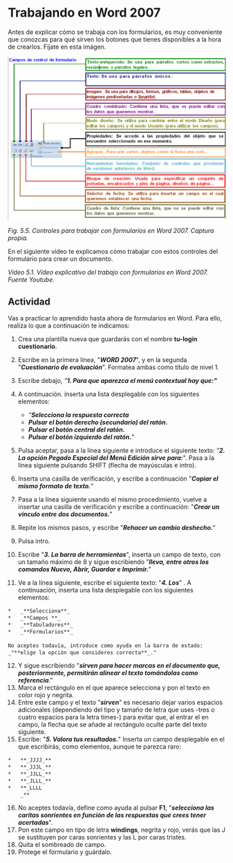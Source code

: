 # Trabajando en Word 2007

Antes de explicar cómo se trabaja con los formularios, es muy conveniente que conozcas para qué sirven los botones que tienes disponibles a la hora de crearlos. Fíjate en esta imágen.


![](img/Imagen_05.jpg)


_Fig. 5.5. Controles para trabajar con formularios en Word 2007. Captura propia._

En el siguiente vídeo te explicamos cómo trabajar con estos controles del formulario para crear un documento.

_Video 5.1. Vídeo explicativo del trabajo con formularios en Word 2007. Fuente Youtube._

## Actividad

Vas a practicar lo aprendido hasta ahora de formularios en Word. Para ello, realiza lo que a continuación te indicamos:

1.  Crea una plantilla nueva que guardarás con el nombre **tu-login cuestionario**.
2.  Escribe en la primera línea, "_**WORD 2007**_", y en la segunda "_**Cuestionario de evaluación**_". Formatea ambas como título de nivel 1.
3.  Escribe debajo, _"**1\. Para que aparezca el menú contextual hay que:"**_
4.  A continuación. inserta una lista desplegable con los siguientes elementos:  
    
    *   _"**Selecciona la respuesta correcta**_
    *   **_Pulsar el botón derecho (secundario) del ratón._**
    *   **_Pulsar el botón central del ratón._**
    *   **_Pulsar el botón izquierdo del ratón._**"
    
5.  Pulsa aceptar, pasa a la línea siguiente e introduce el siguiente texto: _"**2\. La opción Pegado Especial del Menú Edición sirve para:**_". Pasa a la línea siguiente pulsando SHIFT (flecha de mayúsculas e intro).
6.  Inserta una casilla de verificación, y escribe a continuación "**_Copiar el mismo formato de texto._**"
7.  Pasa a la línea siguiente usando el mismo procedimiento, vuelve a insertar una casilla de verificación y escribe a continuación: "**_Crear un vínculo entre dos documentos._**"
8.  Repite los mismos pasos, y escribe "_**Rehacer un cambio deshecho.**_"
9.  Pulsa intro.
10.  Escribe "**_3\. La barra de herramientas_**", inserta un campo de texto, con un tamaño máximo de 8 y sigue escribiendo "**_lleva, entre otros los comandos Nuevo, Abrir, Guardar e Imprimir._**"
11.  Ve a la línea siguiente, escribe el siguiente texto: "**_4\. Los_**" . A continuación, inserta una lista desplegable con los siguientes elementos:  
    
    *   _**Selecciona**_
    *   _**Campos **_
    *   _**Tabuladores**_
    *   _**Formularios**_
    
    No aceptes todavía, introduce como ayuda en la barra de estado: _"**elige la opción que consideres correcta**_."
12.  Y sigue escribiendo "**_sirven para hacer marcas en el documento que, posteriormente, permitirán alinear el texto tomándolas como referencia_**."
13.  Marca el rectángulo en el que aparece selecciona y pon el texto en color rojo y negrita.
14.  Entre este campo y el texto "**_sirven_**" es necesario dejar varios espacios adicionales (dependiendo del tipo y tamaño de letra que uses -tres o cuatro espacios para la letra times-) para evitar que, al entrar el en campo, la flecha que se añade al rectángulo oculte parte del texto siguiente.
15.  Escribe: "**_5\. Valora tus resultados._**" Inserta un campo desplegable en el que escribirás, como elementos, aunque te parezca raro:  
    
    *   **_JJJJ_**
    *   **_JJJL_**
    *   **_JJLL_**
    *   **_JLLL_**
    *   **_LLLL  
        _**
    
16.  No aceptes todavía, define como ayuda al pulsar **F1**, "**_selecciona las caritas sonrientes en función de las respuestas que crees tener acertadas_**".
17.  Pon este campo en tipo de letra **windings**, negrita y rojo, verás que las J se sustituyen por caras sonrientes y las L por caras tristes.
18.  Quita el sombreado de campo.
19.  Protege el formulario y guárdalo.

